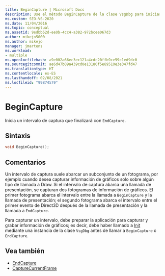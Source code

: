 ```yaml
---
title: BeginCapture | Microsoft Docs
description: Use el método BeginCapture de la clase VsgDbg para iniciar un intervalo de captura que finalizará con EndCapture.
ms.custom: SEO-VS-2020
ms.date: 11/04/2016
ms.topic: conceptual
ms.assetid: 9edbb52d-ee0b-4cc4-a382-972bcee067d3
author: mikejo5000
ms.author: mikejo
manager: jmartens
ms.workload:
- multiple
ms.openlocfilehash: a9e002a66ec3ec121a4cdc20ffb9ce59c1ed9dc0
ms.sourcegitcommit: ae6d47b09a439cd0e13180f5e89510e3e347fd47
ms.translationtype: HT
ms.contentlocale: es-ES
ms.lasthandoff: 02/08/2021
ms.locfileid: "99874579"
---
```

# <a name="begincapture"></a>BeginCapture
Inicia un intervalo de captura que finalizará con `EndCapture`.

## <a name="syntax"></a>Sintaxis

```C++
void BeginCapture();
```

## <a name="remarks"></a>Comentarios
 Un intervalo de captura suele abarcar un subconjunto de un fotograma, por ejemplo cuando desea capturar información de gráficos solo sobre algún tipo de llamada a Draw. Si el intervalo de captura abarca una llamada de presentación, se capturan dos fotogramas de información de gráficos. El primer fotograma abarca el intervalo entre la llamada a `BeginCapture` y la llamada de presentación; el segundo fotograma abarca el intervalo entre el primer evento de Direct3D después de la llamada de presentación y la llamada a `EndCapture`.

 Para capturar un intervalo, debe preparar la aplicación para capturar y grabar información de gráficos; es decir, debe haber llamado a [Init](init.md) mediante una instancia de la clase `VsgDbg` antes de llamar a `BeginCapture` o `EndCapture`.

## <a name="see-also"></a>Vea también
- [EndCapture](endcapture.md)
- [CaptureCurrentFrame](capturecurrentframe.md)